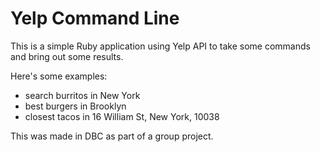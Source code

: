 # Yelp Command Line

This is a simple Ruby application using Yelp API to take some commands and bring out some results.

Here's some examples:
- search burritos in New York
- best burgers in Brooklyn
- closest tacos in 16 William St, New York, 10038



This was made in DBC as part of a group project.
